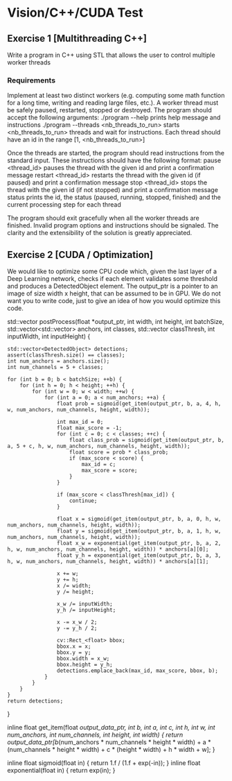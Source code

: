 # Vision/C++/CUDA Test

## Exercise 1 [Multithreading C++]

Write a program in C++ using STL that allows the user to control multiple worker threads

### Requirements
Implement at least two distinct workers (e.g. computing some math function for a long time, writing and reading large files, etc.).
A worker thread must be safely paused, restarted, stopped or destroyed.
The program should accept the following arguments:
./program --help prints help message and instructions
./program --threads <nb_threads_to_run> starts <nb_threads_to_run> threads and wait for instructions. Each thread should have an id in the range [1, <nb_threads_to_run>]

Once the threads are started, the program should read instructions from the standard input. These instructions should have the following format:
pause <thread_id> pauses the thread with the given id and print a confirmation message
restart <thread_id> restarts the thread with the given id (if paused) and print a confirmation message
stop <thread_id> stops the thread with the given id (if not stopped) and print a confirmation message
status prints the id, the status (paused, running, stopped, finished) and the current processing step for each thread

The program should exit gracefully when all the worker threads are finished. Invalid program  options and instructions should be signaled.
The clarity and the extensibility of the solution is greatly appreciated.

## Exercise 2 [CUDA / Optimization]

We would like to optimize some CPU code which, given the last layer of a Deep Learning network, checks if each element validates some threshold and produces a DetectedObject element.
The output_ptr is a pointer to an image of size width x height, that can be assumed to be in GPU. 
We do not want you to write code, just to give an idea of how you would optimize this code.

std::vector<DetectedObject> postProcess(float *output_ptr, int width, int height, int batchSize, std::vector<std::vector<int>> anchors, int classes, std::vector<float> classThresh, int inputWidth, int inputHeight) {

    std::vector<DetectedObject> detections;
    assert(classThresh.size() == classes);
    int num_anchors = anchors.size();
    int num_channels = 5 + classes;

    for (int b = 0; b < batchSize; ++b) {
        for (int h = 0; h < height; ++h) {
            for (int w = 0; w < width; ++w) {
                for (int a = 0; a < num_anchors; ++a) {
                    float prob = sigmoid(get_item(output_ptr, b, a, 4, h, w, num_anchors, num_channels, height, width));

                    int max_id = 0;
                    float max_score = -1;
                    for (int c = 0; c < classes; ++c) {
                        float class_prob = sigmoid(get_item(output_ptr, b, a, 5 + c, h, w, num_anchors, num_channels, height, width));
                        float score = prob * class_prob;
                        if (max_score < score) {
                            max_id = c;
                            max_score = score;
                        }
                    }

                    if (max_score < classThresh[max_id]) {
                        continue;
                    }

                    float x = sigmoid(get_item(output_ptr, b, a, 0, h, w, num_anchors, num_channels, height, width));
                    float y = sigmoid(get_item(output_ptr, b, a, 1, h, w, num_anchors, num_channels, height, width));
                    float x_w = exponential(get_item(output_ptr, b, a, 2, h, w, num_anchors, num_channels, height, width)) * anchors[a][0];
                    float y_h = exponential(get_item(output_ptr, b, a, 3, h, w, num_anchors, num_channels, height, width)) * anchors[a][1];

                    x += w;
                    y += h;
                    x /= width;
                    y /= height;

                    x_w /= inputWidth;
                    y_h /= inputHeight;

                    x -= x_w / 2;
                    y -= y_h / 2;

                    cv::Rect_<float> bbox;
                    bbox.x = x;
                    bbox.y = y;
                    bbox.width = x_w;
                    bbox.height = y_h;
                    detections.emplace_back(max_id, max_score, bbox, b);
                }
            }
        }
    }
    return detections;
}

inline float get_item(float *output_data_ptr, int b, int a, int c, int h, int w, int num_anchors, int num_channels, int height, int width) {
    return output_data_ptr[b*(num_anchors * num_channels * height * width) + a * (num_channels * height * width) + c * (height * width) + h * width + w];
}

inline float sigmoid(float in) {
    return 1.f / (1.f + exp(-in));
}
inline float exponential(float in) {
    return exp(in);
}

